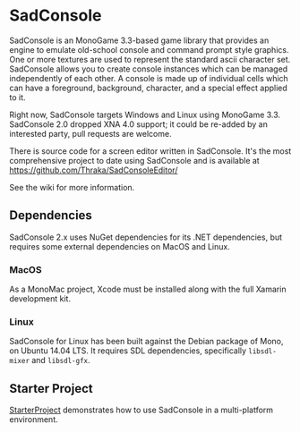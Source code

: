 # SadConsole #

SadConsole is an MonoGame 3.3-based game library that provides an engine to emulate old-school console and command prompt style graphics. One or more textures are used to represent the standard ascii character set. SadConsole allows you to create console instances which can be managed independently of each other. A console is made up of individual cells which can have a foreground, background, character, and a special effect applied to it. 

Right now, SadConsole targets Windows and Linux using MonoGame 3.3. SadConsole 2.0 dropped XNA 4.0 support; it could be re-added by an interested party, pull requests are welcome.

There is source code for a screen editor written in SadConsole. It's the most comprehensive project to date using SadConsole and is available at https://github.com/Thraka/SadConsoleEditor/

See the wiki for more information.

## Dependencies ##
SadConsole 2.x uses NuGet dependencies for its .NET dependencies, but requires some external dependencies on MacOS and Linux.

### MacOS ###
As a MonoMac project, Xcode must be installed along with the full Xamarin development kit.

### Linux ###
SadConsole for Linux has been built against the Debian package of Mono, on Ubuntu 14.04 LTS. It requires SDL dependencies, specifically `libsdl-mixer` and `libsdl-gfx`.

## Starter Project ##
[StarterProject](./StarterProject) demonstrates how to use SadConsole in a multi-platform environment.
